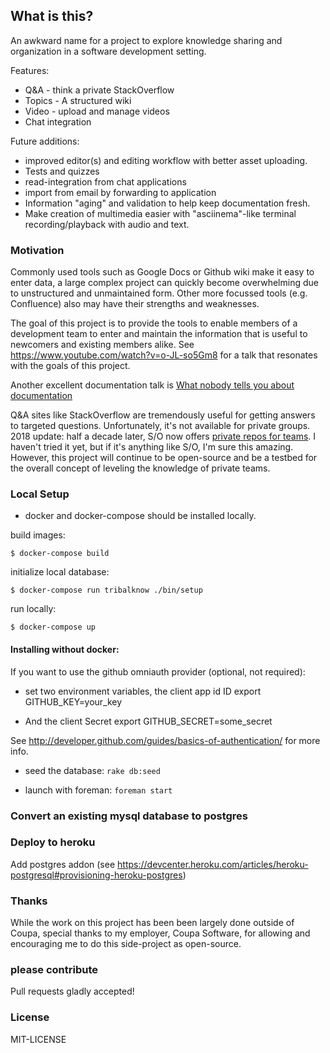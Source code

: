 
## What is this?

An awkward name for a project to explore knowledge sharing and organization in a software development setting.

Features:
  * Q&A - think a private StackOverflow
  * Topics - A structured wiki
  * Video - upload and manage videos
  * Chat integration

Future additions:
  * improved editor(s) and editing workflow with better asset uploading.
  * Tests and quizzes
  * read-integration from chat applications
  * import from email by forwarding to application
  * Information "aging" and validation to help keep documentation fresh.
  * Make creation of multimedia easier with "asciinema"-like terminal recording/playback
    with audio and text.

### Motivation

Commonly used tools such as Google Docs or Github wiki make it easy to enter data, a large complex project can quickly become overwhelming due to unstructured and unmaintained form.  Other more focussed tools (e.g. Confluence) also may have their strengths and weaknesses.

The goal of this project is to provide the tools to enable members of a development team to enter and maintain the information that is useful to newcomers and existing members alike.  See https://www.youtube.com/watch?v=o-JL-so5Gm8 for a talk that resonates with the goals of this project.

Another excellent documentation talk is [What nobody tells you about documentation](https://www.youtube.com/watch?v=t4vKPhjcMZg)

Q&A sites like StackOverflow are tremendously useful for getting answers to targeted questions. Unfortunately, it's not available for private groups.  2018 update: half a decade later, S/O now offers [private repos for teams](https://stackoverflow.com/teams).  I haven't tried it yet, but if it's anything like S/O, I'm sure this amazing.  However, this project will continue to be open-source and be a testbed for the overall concept of leveling the knowledge of private teams.

### Local Setup

* docker and docker-compose should be installed locally.

build images:
```
$ docker-compose build
```

initialize local database:
```
$ docker-compose run tribalknow ./bin/setup
```

run locally:
```
$ docker-compose up
```

#### Installing without docker:

If you want to use the github omniauth provider (optional, not required):
* set two environment variables, the client app id ID
export GITHUB_KEY=your_key

* And the client Secret
export GITHUB_SECRET=some_secret

See http://developer.github.com/guides/basics-of-authentication/ for more info.

* seed the database:
`rake db:seed`

* launch with foreman:
`foreman start`

### Convert an existing mysql database to postgres

### Deploy to heroku
Add postgres addon (see https://devcenter.heroku.com/articles/heroku-postgresql#provisioning-heroku-postgres)


### Thanks
While the work on this project has been been largely done outside of Coupa, special thanks to my employer,
Coupa Software, for allowing and encouraging me to do this side-project as open-source.


### please contribute
Pull requests gladly accepted!

### License

MIT-LICENSE
